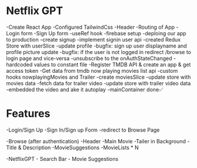 # Netflix GPT

-Create React App
-Configured TailwindCss
-Header
-Routing of App
-Login form
-Sign Up form
-useRef hook
-firebase setup
-deploing our app to production
-create signup
-implement signin user api
-created Redux Store with userSlice
-update profile
-bugfix: sign up user displayname and profile picture update
-bugfix: if the user is not logged in redirect /browse to login page and vice-versa
-unsubscribe to the onAuthStateChanged
-hardcoded values to constant file
-Register TMDB API & create an app & get access token
-Get data from tmdb now playing movies list api
-custom hooks nowplayingMovies and Trailer
-create moviesSlice
-update store with movies data
-fetch data for trailer video
-update store with trailer video data
-embedded the video and ake it autoplay
-mainContainer done✅

# Features

-Login/Sign Up
-Sign In/Sign up Form
-redirect to Browse Page

-Browse (after authentication)
-Header
-Main Movie
-Tailer in Background
-Title & Description
-MovieSuggestions
-MovieLists \* N

-NetflixGPT - Search Bar - Movie Suggestions
